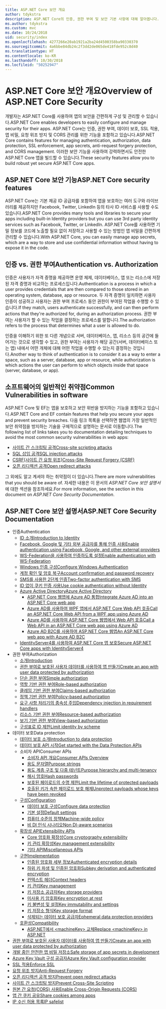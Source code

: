 ```yaml
---
title: ASP.NET Core 보안 개요
author: tdykstra
description: ASP.NET Core의 인증, 권한 부여 및 보안 기본 사항에 대해 알아봅니다.
ms.author: tdykstra
ms.custom: mvc
ms.date: 10/24/2018
uid: security/index
ms.openlocfilehash: 4277266e20ab1921a2ba24d4500358ba90330370
ms.sourcegitcommit: 4a6bbe84db24c2f3dd2de065de418fde952c8d40
ms.translationtype: HT
ms.contentlocale: ko-KR
ms.lasthandoff: 10/30/2018
ms.locfileid: "50252947"
---
```

# <a name="overview-of-aspnet-core-security"></a><span data-ttu-id="28623-103">ASP.NET Core 보안 개요</span><span class="sxs-lookup"><span data-stu-id="28623-103">Overview of ASP.NET Core Security</span></span>

<span data-ttu-id="28623-104">개발자는 ASP.NET Core를 사용하여 앱의 보안을 간편하게 구성 및 관리할 수 있습니다.</span><span class="sxs-lookup"><span data-stu-id="28623-104">ASP.NET Core enables developers to easily configure and manage security for their apps.</span></span> <span data-ttu-id="28623-105">ASP.NET Core는 인증, 권한 부여, 데이터 보호, SSL 적용, 앱 비밀, 요청 위조 방지 및 CORS 관리를 위한 기능을 포함하고 있습니다.</span><span class="sxs-lookup"><span data-stu-id="28623-105">ASP.NET Core contains features for managing authentication, authorization, data protection, SSL enforcement, app secrets, anti-request forgery protection, and CORS management.</span></span> <span data-ttu-id="28623-106">이러한 보안 기능을 사용하여 강력하면서도 안전한 ASP.NET Core 앱을 빌드할 수 있습니다.</span><span class="sxs-lookup"><span data-stu-id="28623-106">These security features allow you to build robust yet secure ASP.NET Core apps.</span></span>

## <a name="aspnet-core-security-features"></a><span data-ttu-id="28623-107">ASP.NET Core 보안 기능</span><span class="sxs-lookup"><span data-stu-id="28623-107">ASP.NET Core security features</span></span>

<span data-ttu-id="28623-108">ASP.NET Core는 기본 제공 ID 공급자를 포함하여 앱을 보호하는 여러 도구와 라이브러리를 제공하지만 Facebook, Twitter, LinkedIn 등의 타사 ID 서비스를 사용할 수도 있습니다.</span><span class="sxs-lookup"><span data-stu-id="28623-108">ASP.NET Core provides many tools and libraries to secure your apps including built-in Identity providers but you can use 3rd party identity services such as Facebook, Twitter, or LinkedIn.</span></span> <span data-ttu-id="28623-109">ASP.NET Core를 사용하면 기밀 정보를 코드에 노출할 필요 없이 저장하고 사용할 수 있는 방법인 앱 비밀을 간편하게 관리할 수 있습니다.</span><span class="sxs-lookup"><span data-stu-id="28623-109">With ASP.NET Core, you can easily manage app secrets, which are a way to store and use confidential information without having to expose it in the code.</span></span>

## <a name="authentication-vs-authorization"></a><span data-ttu-id="28623-110">인증 vs. 권한 부여</span><span class="sxs-lookup"><span data-stu-id="28623-110">Authentication vs. Authorization</span></span>

<span data-ttu-id="28623-111">인증은 사용자가 자격 증명을 제공하면 운영 체제, 데이터베이스, 앱 또는 리소스에 저장된 자격 증명과 비교하는 프로세스입니다.</span><span class="sxs-lookup"><span data-stu-id="28623-111">Authentication is a process in which a user provides credentials that are then compared to those stored in an operating system, database, app or resource.</span></span> <span data-ttu-id="28623-112">두 자격 증명이 일치하면 사용자 인증이 성공하고 사용자는 권한 부여 프로세스 동안 권한이 부여된 작업을 수행할 수 있습니다.</span><span class="sxs-lookup"><span data-stu-id="28623-112">If they match, users authenticate successfully, and can then perform actions that they're authorized for, during an authorization process.</span></span> <span data-ttu-id="28623-113">권한 부여는 사용자가 할 수 있는 작업을 결정하는 프로세스를 말합니다.</span><span class="sxs-lookup"><span data-stu-id="28623-113">The authorization refers to the process that determines what a user is allowed to do.</span></span>

<span data-ttu-id="28623-114">인증을 이해하기 위한 또 다른 개념으로 서버, 데이터베이스, 앱, 리소스 등의 공간에 들어가는 것으로 생각할 수 있고, 권한 부여는 사용자가 해당 공간(서버, 데이터베이스 또는 앱) 내에서 어떤 개체에 대해 어떤 작업을 수행할 수 있는지 결정하는 것입니다.</span><span class="sxs-lookup"><span data-stu-id="28623-114">Another way to think of authentication is to consider it as a way to enter a space, such as a server, database, app or resource, while authorization is which actions the user can perform to which objects inside that space (server, database, or app).</span></span>

## <a name="common-vulnerabilities-in-software"></a><span data-ttu-id="28623-115">소프트웨어의 일반적인 취약점</span><span class="sxs-lookup"><span data-stu-id="28623-115">Common Vulnerabilities in software</span></span>

<span data-ttu-id="28623-116">ASP.NET Core 및 EF는 앱을 보호하고 보안 위반을 방지하는 기능을 포함하고 있습니다.</span><span class="sxs-lookup"><span data-stu-id="28623-116">ASP.NET Core and EF contain features that help you secure your apps and prevent security breaches.</span></span> <span data-ttu-id="28623-117">다음 링크 목록을 선택하면 웹앱의 가장 일반적인 보안 취약점을 방지하는 기술을 구체적으로 설명하는 문서로 이동합니다.</span><span class="sxs-lookup"><span data-stu-id="28623-117">The following list of links takes you to documentation detailing techniques to avoid the most common security vulnerabilities in web apps:</span></span>

* [<span data-ttu-id="28623-118">사이트 간 스크립팅 공격</span><span class="sxs-lookup"><span data-stu-id="28623-118">Cross-site scripting attacks</span></span>](xref:security/cross-site-scripting)
* [<span data-ttu-id="28623-119">SQL 삽입 공격</span><span class="sxs-lookup"><span data-stu-id="28623-119">SQL injection attacks</span></span>](/ef/core/querying/raw-sql)
* [<span data-ttu-id="28623-120">CSRF(사이트 간 요청 위조)</span><span class="sxs-lookup"><span data-stu-id="28623-120">Cross-Site Request Forgery (CSRF)</span></span>](xref:security/anti-request-forgery)
* [<span data-ttu-id="28623-121">오픈 리디렉션 공격</span><span class="sxs-lookup"><span data-stu-id="28623-121">Open redirect attacks</span></span>](xref:security/preventing-open-redirects)

<span data-ttu-id="28623-122">그 외에도 알고 계셔야 하는 취약점이 더 있습니다.</span><span class="sxs-lookup"><span data-stu-id="28623-122">There are more vulnerabilities that you should be aware of.</span></span> <span data-ttu-id="28623-123">자세한 내용은 이 문서의 *ASP.NET Core 보안 설명서*에 대한 섹션을 참조하세요.</span><span class="sxs-lookup"><span data-stu-id="28623-123">For more information, see the section in this document on *ASP.NET Core Security Documentation*.</span></span>

## <a name="aspnet-core-security-documentation"></a><span data-ttu-id="28623-124">ASP.NET Core 보안 설명서</span><span class="sxs-lookup"><span data-stu-id="28623-124">ASP.NET Core Security Documentation</span></span>

* <span data-ttu-id="28623-125">인증</span><span class="sxs-lookup"><span data-stu-id="28623-125">Authentication</span></span>
  * [<span data-ttu-id="28623-126">ID 소개</span><span class="sxs-lookup"><span data-stu-id="28623-126">Introduction to Identity</span></span>](xref:security/authentication/identity)
  * [<span data-ttu-id="28623-127">Facebook, Google 및 기타 외부 공급자를 통해 인증 사용</span><span class="sxs-lookup"><span data-stu-id="28623-127">Enable authentication using Facebook, Google, and other external providers</span></span>](xref:security/authentication/social/index)
  * [<span data-ttu-id="28623-128">WS-Federation을 사용하여 인증하도록 설정</span><span class="sxs-lookup"><span data-stu-id="28623-128">Enable authentication with WS-Federation</span></span>](xref:security/authentication/ws-federation)
  * [<span data-ttu-id="28623-129">Windows 인증 구성</span><span class="sxs-lookup"><span data-stu-id="28623-129">Configure Windows Authentication</span></span>](xref:security/authentication/windowsauth)
  * [<span data-ttu-id="28623-130">계정 확인 및 암호 복구</span><span class="sxs-lookup"><span data-stu-id="28623-130">Account confirmation and password recovery</span></span>](xref:security/authentication/accconfirm)
  * [<span data-ttu-id="28623-131">SMS를 사용한 2단계 인증</span><span class="sxs-lookup"><span data-stu-id="28623-131">Two-factor authentication with SMS</span></span>](xref:security/authentication/2fa)
  * [<span data-ttu-id="28623-132">ID 없이 쿠키 인증 사용</span><span class="sxs-lookup"><span data-stu-id="28623-132">Use cookie authentication without Identity</span></span>](xref:security/authentication/cookie)
  * [<span data-ttu-id="28623-133">Azure Active Directory</span><span class="sxs-lookup"><span data-stu-id="28623-133">Azure Active Directory</span></span>](xref:security/authentication/azure-active-directory/index)
    * [<span data-ttu-id="28623-134">ASP.NET Core 웹앱에 Azure AD 통합</span><span class="sxs-lookup"><span data-stu-id="28623-134">Integrate Azure AD into an ASP.NET Core web app</span></span>](https://azure.microsoft.com/documentation/samples/active-directory-dotnet-webapp-openidconnect-aspnetcore/)
    * [<span data-ttu-id="28623-135">Azure AD를 사용하여 WPF 앱에서 ASP.NET Core Web API 호출</span><span class="sxs-lookup"><span data-stu-id="28623-135">Call an ASP.NET Core Web API from a WPF app using Azure AD</span></span>](https://azure.microsoft.com/documentation/samples/active-directory-dotnet-native-aspnetcore/)
    * [<span data-ttu-id="28623-136">Azure AD를 사용하여 ASP.NET Core 웹앱에서 Web API 호출</span><span class="sxs-lookup"><span data-stu-id="28623-136">Call a Web API in an ASP.NET Core web app using Azure AD</span></span>](https://azure.microsoft.com/documentation/samples/active-directory-dotnet-webapp-webapi-openidconnect-aspnetcore/)
    * [<span data-ttu-id="28623-137">Azure AD B2C를 사용하여 ASP.NET Core 웹앱</span><span class="sxs-lookup"><span data-stu-id="28623-137">An ASP.NET Core web app with Azure AD B2C</span></span>](https://azure.microsoft.com/resources/samples/active-directory-b2c-dotnetcore-webapp/)
  * [<span data-ttu-id="28623-138">IdentityServer4를 사용하여 ASP.NET Core 앱 보호</span><span class="sxs-lookup"><span data-stu-id="28623-138">Secure ASP.NET Core apps with IdentityServer4</span></span>](https://identityserver4.readthedocs.io)
* <span data-ttu-id="28623-139">권한 부여</span><span class="sxs-lookup"><span data-stu-id="28623-139">Authorization</span></span>
  * [<span data-ttu-id="28623-140">소개</span><span class="sxs-lookup"><span data-stu-id="28623-140">Introduction</span></span>](xref:security/authorization/introduction)
  * [<span data-ttu-id="28623-141">권한 부여로 보호된 사용자 데이터를 사용하여 앱 만들기</span><span class="sxs-lookup"><span data-stu-id="28623-141">Create an app with user data protected by authorization</span></span>](xref:security/authorization/secure-data)
  * [<span data-ttu-id="28623-142">단순 권한 부여</span><span class="sxs-lookup"><span data-stu-id="28623-142">Simple authorization</span></span>](xref:security/authorization/simple)
  * [<span data-ttu-id="28623-143">역할 기반 권한 부여</span><span class="sxs-lookup"><span data-stu-id="28623-143">Role-based authorization</span></span>](xref:security/authorization/roles)
  * [<span data-ttu-id="28623-144">클레임 기반 권한 부여</span><span class="sxs-lookup"><span data-stu-id="28623-144">Claims-based authorization</span></span>](xref:security/authorization/claims)
  * [<span data-ttu-id="28623-145">정책 기반 권한 부여</span><span class="sxs-lookup"><span data-stu-id="28623-145">Policy-based authorization</span></span>](xref:security/authorization/policies)
  * [<span data-ttu-id="28623-146">요구 사항 처리기의 종속성 주입</span><span class="sxs-lookup"><span data-stu-id="28623-146">Dependency injection in requirement handlers</span></span>](xref:security/authorization/dependencyinjection)
  * [<span data-ttu-id="28623-147">리소스 기반 권한 부여</span><span class="sxs-lookup"><span data-stu-id="28623-147">Resource-based authorization</span></span>](xref:security/authorization/resourcebased)
  * [<span data-ttu-id="28623-148">보기 기반 권한 부여</span><span class="sxs-lookup"><span data-stu-id="28623-148">View-based authorization</span></span>](xref:security/authorization/views)
  * [<span data-ttu-id="28623-149">구성표로 ID 제한</span><span class="sxs-lookup"><span data-stu-id="28623-149">Limit identity by scheme</span></span>](xref:security/authorization/limitingidentitybyscheme)
* <span data-ttu-id="28623-150">데이터 보호</span><span class="sxs-lookup"><span data-stu-id="28623-150">Data protection</span></span>
  * [<span data-ttu-id="28623-151">데이터 보호 소개</span><span class="sxs-lookup"><span data-stu-id="28623-151">Introduction to data protection</span></span>](xref:security/data-protection/introduction)
  * [<span data-ttu-id="28623-152">데이터 보호 API 시작</span><span class="sxs-lookup"><span data-stu-id="28623-152">Get started with the Data Protection APIs</span></span>](xref:security/data-protection/using-data-protection)
  * <span data-ttu-id="28623-153">소비자 API</span><span class="sxs-lookup"><span data-stu-id="28623-153">Consumer APIs</span></span>
    * [<span data-ttu-id="28623-154">소비자 API 개요</span><span class="sxs-lookup"><span data-stu-id="28623-154">Consumer APIs Overview</span></span>](xref:security/data-protection/consumer-apis/overview)
    * [<span data-ttu-id="28623-155">용도 문자열</span><span class="sxs-lookup"><span data-stu-id="28623-155">Purpose strings</span></span>](xref:security/data-protection/consumer-apis/purpose-strings)
    * [<span data-ttu-id="28623-156">용도 계층 구조 및 다중 테넌트</span><span class="sxs-lookup"><span data-stu-id="28623-156">Purpose hierarchy and multi-tenancy</span></span>](xref:security/data-protection/consumer-apis/purpose-strings-multitenancy)
    * [<span data-ttu-id="28623-157">해시 암호</span><span class="sxs-lookup"><span data-stu-id="28623-157">Hash passwords</span></span>](xref:security/data-protection/consumer-apis/password-hashing)
    * [<span data-ttu-id="28623-158">보호된 페이로드의 수명 제한</span><span class="sxs-lookup"><span data-stu-id="28623-158">Limit the lifetime of protected payloads</span></span>](xref:security/data-protection/consumer-apis/limited-lifetime-payloads)
    * [<span data-ttu-id="28623-159">호출된 키가 속한 페이로드 보호 해제</span><span class="sxs-lookup"><span data-stu-id="28623-159">Unprotect payloads whose keys have been revoked</span></span>](xref:security/data-protection/consumer-apis/dangerous-unprotect)
  * [<span data-ttu-id="28623-160">구성</span><span class="sxs-lookup"><span data-stu-id="28623-160">Configuration</span></span>](xref:security/data-protection/configuration/index)
    * [<span data-ttu-id="28623-161">데이터 보호 구성</span><span class="sxs-lookup"><span data-stu-id="28623-161">Configure data protection</span></span>](xref:security/data-protection/configuration/overview)
    * [<span data-ttu-id="28623-162">기본 설정</span><span class="sxs-lookup"><span data-stu-id="28623-162">Default settings</span></span>](xref:security/data-protection/configuration/default-settings)
    * [<span data-ttu-id="28623-163">컴퓨터 수준의 정책</span><span class="sxs-lookup"><span data-stu-id="28623-163">Machine-wide policy</span></span>](xref:security/data-protection/configuration/machine-wide-policy)
    * [<span data-ttu-id="28623-164">비 DI 인식 시나리오</span><span class="sxs-lookup"><span data-stu-id="28623-164">Non DI-aware scenarios</span></span>](xref:security/data-protection/configuration/non-di-scenarios)
  * [<span data-ttu-id="28623-165">확장성 API</span><span class="sxs-lookup"><span data-stu-id="28623-165">Extensibility APIs</span></span>](xref:security/data-protection/extensibility/index)
    * [<span data-ttu-id="28623-166">Core 암호화 확장성</span><span class="sxs-lookup"><span data-stu-id="28623-166">Core cryptography extensibility</span></span>](xref:security/data-protection/extensibility/core-crypto)
    * [<span data-ttu-id="28623-167">키 관리 확장성</span><span class="sxs-lookup"><span data-stu-id="28623-167">Key management extensibility</span></span>](xref:security/data-protection/extensibility/key-management)
    * [<span data-ttu-id="28623-168">기타 API</span><span class="sxs-lookup"><span data-stu-id="28623-168">Miscellaneous APIs</span></span>](xref:security/data-protection/extensibility/misc-apis)
  * [<span data-ttu-id="28623-169">구현</span><span class="sxs-lookup"><span data-stu-id="28623-169">Implementation</span></span>](xref:security/data-protection/implementation/index)
    * [<span data-ttu-id="28623-170">인증된 암호화 세부 정보</span><span class="sxs-lookup"><span data-stu-id="28623-170">Authenticated encryption details</span></span>](xref:security/data-protection/implementation/authenticated-encryption-details)
    * [<span data-ttu-id="28623-171">하위 키 파생 및 인증된 암호화</span><span class="sxs-lookup"><span data-stu-id="28623-171">Subkey derivation and authenticated encryption</span></span>](xref:security/data-protection/implementation/subkeyderivation)
    * [<span data-ttu-id="28623-172">컨텍스트 헤더</span><span class="sxs-lookup"><span data-stu-id="28623-172">Context headers</span></span>](xref:security/data-protection/implementation/context-headers)
    * [<span data-ttu-id="28623-173">키 관리</span><span class="sxs-lookup"><span data-stu-id="28623-173">Key management</span></span>](xref:security/data-protection/implementation/key-management)
    * [<span data-ttu-id="28623-174">키 저장소 공급자</span><span class="sxs-lookup"><span data-stu-id="28623-174">Key storage providers</span></span>](xref:security/data-protection/implementation/key-storage-providers)
    * [<span data-ttu-id="28623-175">미사용 키 암호화</span><span class="sxs-lookup"><span data-stu-id="28623-175">Key encryption at rest</span></span>](xref:security/data-protection/implementation/key-encryption-at-rest)
    * [<span data-ttu-id="28623-176">키 불변성 및 설정</span><span class="sxs-lookup"><span data-stu-id="28623-176">Key immutability and settings</span></span>](xref:security/data-protection/implementation/key-immutability)
    * [<span data-ttu-id="28623-177">키 저장소 형식</span><span class="sxs-lookup"><span data-stu-id="28623-177">Key storage format</span></span>](xref:security/data-protection/implementation/key-storage-format)
    * [<span data-ttu-id="28623-178">삭제되는 데이터 보호 공급자</span><span class="sxs-lookup"><span data-stu-id="28623-178">Ephemeral data protection providers</span></span>](xref:security/data-protection/implementation/key-storage-ephemeral)
  * [<span data-ttu-id="28623-179">호환성</span><span class="sxs-lookup"><span data-stu-id="28623-179">Compatibility</span></span>](xref:security/data-protection/compatibility/index)
    * [<span data-ttu-id="28623-180">ASP.NET에서 \<machineKey> 교체</span><span class="sxs-lookup"><span data-stu-id="28623-180">Replace \<machineKey> in ASP.NET</span></span>](xref:security/data-protection/compatibility/replacing-machinekey)
* [<span data-ttu-id="28623-181">권한 부여로 보호된 사용자 데이터를 사용하여 앱 만들기</span><span class="sxs-lookup"><span data-stu-id="28623-181">Create an app with user data protected by authorization</span></span>](xref:security/authorization/secure-data)
* [<span data-ttu-id="28623-182">개발 중인 안전한 앱 비밀 저장소</span><span class="sxs-lookup"><span data-stu-id="28623-182">Safe storage of app secrets in development</span></span>](xref:security/app-secrets)
* [<span data-ttu-id="28623-183">Azure Key Vault 구성 공급자</span><span class="sxs-lookup"><span data-stu-id="28623-183">Azure Key Vault configuration provider</span></span>](xref:security/key-vault-configuration)
* [<span data-ttu-id="28623-184">SSL 적용</span><span class="sxs-lookup"><span data-stu-id="28623-184">Enforce SSL</span></span>](xref:security/enforcing-ssl)
* [<span data-ttu-id="28623-185">요청 위조 방지</span><span class="sxs-lookup"><span data-stu-id="28623-185">Anti-Request Forgery</span></span>](xref:security/anti-request-forgery)
* [<span data-ttu-id="28623-186">오픈 리디렉션 공격 방지</span><span class="sxs-lookup"><span data-stu-id="28623-186">Prevent open redirect attacks</span></span>](xref:security/preventing-open-redirects)
* [<span data-ttu-id="28623-187">사이트 간 스크립팅 방지</span><span class="sxs-lookup"><span data-stu-id="28623-187">Prevent Cross-Site Scripting</span></span>](xref:security/cross-site-scripting)
* [<span data-ttu-id="28623-188">원본 간 요청(CORS) 사용</span><span class="sxs-lookup"><span data-stu-id="28623-188">Enable Cross-Origin Requests (CORS)</span></span>](xref:security/cors)
* [<span data-ttu-id="28623-189">앱 간 쿠키 공유</span><span class="sxs-lookup"><span data-stu-id="28623-189">Share cookies among apps</span></span>](xref:security/cookie-sharing)
* [<span data-ttu-id="28623-190">IP 수신 허용 목록</span><span class="sxs-lookup"><span data-stu-id="28623-190">IP safelist</span></span>](xref:security/ip-safelist)
